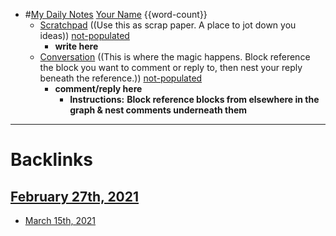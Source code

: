 - #[My Daily Notes](<My Daily Notes.md>) [Your Name](<Your Name.md>) {{word-count}}
    - [Scratchpad](<Scratchpad.md>) ((Use this as scrap paper. A place to jot down you ideas)) [not-populated](<not-populated.md>)
        - __write here__
    - [Conversation](<Conversation.md>) ((This is where the magic happens. Block reference the block you want to comment or reply to, then nest your reply beneath the reference.)) [not-populated](<not-populated.md>)
        - __comment/reply here__
            - **Instructions:** __Block reference blocks from elsewhere in the graph & nest comments underneath them__
- ---

# Backlinks
## [February 27th, 2021](<February 27th, 2021.md>)
- [March 15th, 2021](<March 15th, 2021.md>)

